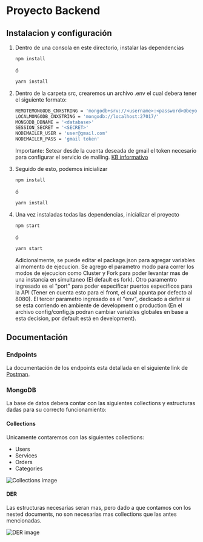 # Proyecto Backend

## Instalacion y configuración

1. Dentro de una consola en este directorio, instalar las dependencias

    ```bash
    npm install
    ```
    ó
    ```bash
    yarn install
    ```

2. Dentro de la carpeta src, crearemos un archivo .env el cual debera tener el siguiente formato:

    ```bash
    REMOTEMONGODB_CNXSTRING = 'mongodb+srv://<username>:<password>@beyondthebasics.abcde.mongodb.net/'
    LOCALMONGODB_CNXSTRING = 'mongodb://localhost:27017/'
    MONGODB_DBNAME = '<database>'
    SESSION_SECRET = '<SECRET>'
    NODEMAILER_USER = 'user@gmail.com'
    NODEMAILER_PASS = 'gmail token'
    ```

    Importante: Setear desde la cuenta deseada de gmail el token necesario para configurar el servicio de mailing. [KB informativo](https://nodemailer.com/usage/using-gmail/)

3. Seguido de esto, podemos inicializar 

    ```bash
    npm install
    ```
    ó
    ```bash
    yarn install
    ```

4. Una vez instaladas todas las dependencias, inicializar el proyecto 

    ```bash
    npm start
    ```
    ó
    ```bash
    yarn start
    ```

    Adicionalmente, se puede editar el package.json para agregar variables al momento de ejecucion. Se agrego el parametro modo para correr los modos de ejecucion como Cluster y Fork para poder levantar mas de una instancia en simultaneo (El default es fork). Otro paramentro ingresado es el "port" para poder especificar puertos especificos para la API (Tener en cuenta esto para el front, el cual apunta por defecto al 8080). El tercer parametro ingresado es el "env", dedicado a definir si se esta corriendo en ambiente de development o production (En el archivo config/config.js podran cambiar variables globales en base a esta decision, por default está en development).

## Documentación

### Endpoints

La documentación de los endpoints esta detallada en el siguiente link de [Postman](https://documenter.getpostman.com/view/30943389/2s9YXe8PrP).


### MongoDB

La base de datos debera contar con las siguientes collections y estructuras dadas para su correcto funcionamiento:

#### Collections

Unicamente contaremos con las siguientes collections:

- Users
- Services
- Orders
- Categories

![Collections image](collections.png)

#### DER

Las estructuras necesarias seran mas, pero dado a que contamos con los nested documents, no son necesarias mas collections que las antes mencionadas.

![DER image](der.png)

